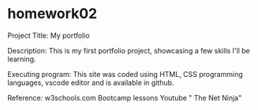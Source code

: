 # homework02
Project Title:
My portfolio

Description:
This is my first portfolio project, showcasing a few skills I'll be learning.

Executing program:
This site was coded using HTML, CSS programming languages, vscode editor and is available in github.

Reference:
w3schools.com 
Bootcamp lessons
Youtube " The Net Ninja"
